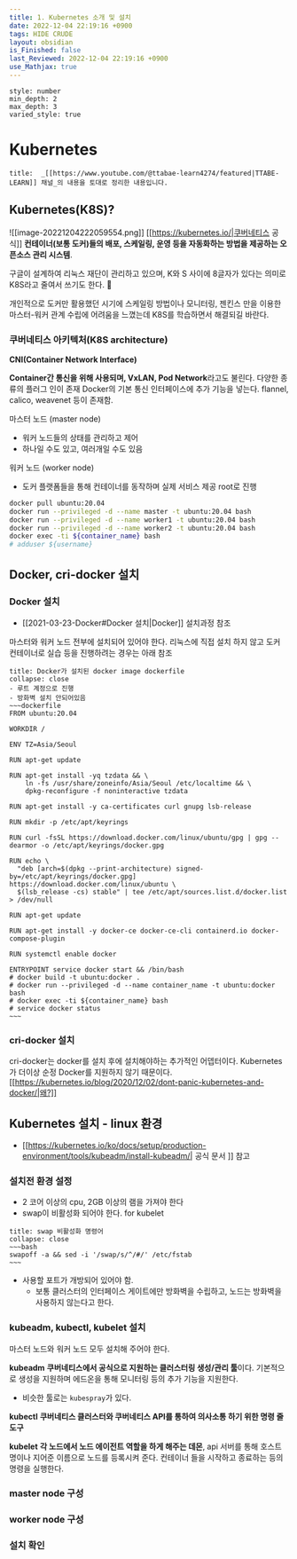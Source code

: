 ```yaml
---
title: 1. Kubernetes 소개 및 설치
date: 2022-12-04 22:19:16 +0900
tags: HIDE CRUDE 
layout: obsidian
is_Finished: false
last_Reviewed: 2022-12-04 22:19:16 +0900
use_Mathjax: true
---
```


```toc
style: number
min_depth: 2
max_depth: 3
varied_style: true
```
# Kubernetes
```ad-quote
title:  _[[https://www.youtube.com/@ttabae-learn4274/featured|TTABE-LEARN]] 채널_의 내용을 토대로 정리한 내용입니다.
```
## Kubernetes(K8S)?

![[image-20221204222059554.png]]
[[https://kubernetes.io/|쿠버네티스 공식]]
**컨테이너(보통 도커)들의 배포, 스케일링, 운영 등을 자동화하는 방법을 제공하는 오픈소스 관리 시스템**.

구글이 설계하여 리눅스 재단이 관리하고 있으며, K와 S 사이에 8글자가 있다는 의미로 K8S라고 줄여서 쓰기도 한다. 🤔

개인적으로 도커만 활용했던 시기에 스케일링 방법이나 모니터링, 젠킨스 만을 이용한 마스터-워커 관계 수립에 어려움을 느꼈는데 K8S를 학습하면서 해결되길 바란다.

### 쿠버네티스 아키텍처(K8S architecture)

**CNI(Container Network Interface)**

**Container간 통신을 위해 사용되며, VxLAN, Pod Network**라고도 불린다. 다양한 종류의 플러그 인이 존재
Docker의 기본 통신 인터페이스에 추가 기능을 넣는다.
flannel, calico, weavenet 등이 존재함.

마스터 노드 (master node)
- 워커 노드들의 상태를 관리하고 제어
- 하나일 수도 있고, 여러개일 수도 있음

워커 노드 (worker node)
- 도커 플랫폼들을 통해 컨테이너를 동작하며 실제 서비스 제공
root로 진행
```bash
docker pull ubuntu:20.04
docker run --privileged -d --name master -t ubuntu:20.04 bash
docker run --privileged -d --name worker1 -t ubuntu:20.04 bash
docker run --privileged -d --name worker2 -t ubuntu:20.04 bash
docker exec -ti ${container_name} bash
# adduser ${username}
```
## Docker, cri-docker 설치
### Docker 설치
- [[2021-03-23-Docker#Docker 설치|Docker]] 설치과정 참조

마스터와 워커 노드 전부에 설치되어 있어야 한다.
리눅스에 직접 설치 하지 않고 도커 컨테이너로 실습 등을 진행하려는 경우는 아래 참조
```ad-example
title: Docker가 설치된 docker image dockerfile
collapse: close
- 루트 계정으로 진행
- 방화벽 설치 안되어있음
~~~dockerfile
FROM ubuntu:20.04 

WORKDIR /

ENV TZ=Asia/Seoul

RUN apt-get update 

RUN apt-get install -yq tzdata && \
    ln -fs /usr/share/zoneinfo/Asia/Seoul /etc/localtime && \
    dpkg-reconfigure -f noninteractive tzdata 

RUN apt-get install -y ca-certificates curl gnupg lsb-release  

RUN mkdir -p /etc/apt/keyrings 

RUN curl -fsSL https://download.docker.com/linux/ubuntu/gpg | gpg --dearmor -o /etc/apt/keyrings/docker.gpg 

RUN echo \
  "deb [arch=$(dpkg --print-architecture) signed-by=/etc/apt/keyrings/docker.gpg] https://download.docker.com/linux/ubuntu \
  $(lsb_release -cs) stable" | tee /etc/apt/sources.list.d/docker.list > /dev/null  

RUN apt-get update 

RUN apt-get install -y docker-ce docker-ce-cli containerd.io docker-compose-plugin  

RUN systemctl enable docker

ENTRYPOINT service docker start && /bin/bash
# docker build -t ubuntu:docker .
# docker run --privileged -d --name container_name -t ubuntu:docker bash
# docker exec -ti ${container_name} bash
# service docker status
~~~
```

### cri-docker 설치
cri-docker는 docker를 설치 후에 설치해야하는 추가적인 어뎁터이다.
Kubernetes가 더이상 순정 Docker를 지원하지 않기 때문이다. [[https://kubernetes.io/blog/2020/12/02/dont-panic-kubernetes-and-docker/|왜?]]


## Kubernetes 설치 - linux 환경

- [[https://kubernetes.io/ko/docs/setup/production-environment/tools/kubeadm/install-kubeadm/| 공식 문서 ]] 참고

### 설치전 환경 설정
- 2 코어 이상의 cpu, 2GB 이상의 램을 가져야 한다
- swap이 비활성화 되어야 한다.  for kubelet
```ad-example
title: swap 비활성화 명령어
collapse: close
~~~bash
swapoff -a && sed -i '/swap/s/^/#/' /etc/fstab
~~~
```
- 사용할 포트가 개방되어 있어야 함. 
	- 보통 클러스터의 인터페이스 게이트에만 방화벽을 수립하고, 노드는 방화벽을 사용하지 않는다고 한다.

### kubeadm, kubectl, kubelet 설치

마스터 노드와 워커 노드 모두 설치해 주어야 한다.


**kubeadm**
**쿠버네티스에서 공식으로 지원하는 클러스터링 생성/관리 툴**이다. 기본적으로 생성을 지원하며 에드온을 통해 모니터링 등의 추가 기능을 지원한다.
- 비슷한 툴로는 `kubespray`가 있다.

**kubectl**
**쿠버네티스 클러스터와 쿠버네티스 API를 통하여 의사소통 하기 위한 명령 줄 도구** 

**kubelet**
**각 노드에서 노드 에이전트 역할을 하게 해주는 데몬**, api 서버를 통해 호스트명이나 지어준 이름으로 노드를 등록시켜 준다. 컨테이너 들을 시작하고 종료하는 등의 명령을 실행한다.


### master node 구성


### worker node 구성

### 설치 확인



